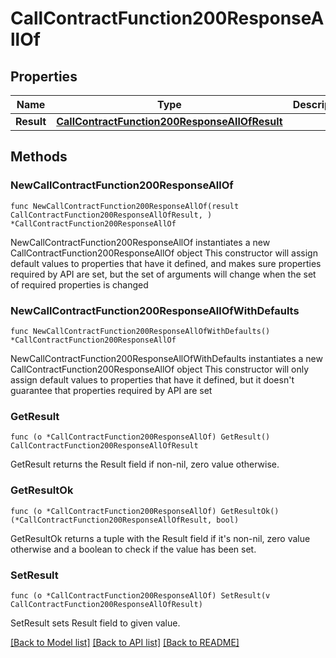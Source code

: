 # CallContractFunction200ResponseAllOf

## Properties

Name | Type | Description | Notes
------------ | ------------- | ------------- | -------------
**Result** | [**CallContractFunction200ResponseAllOfResult**](CallContractFunction200ResponseAllOfResult.md) |  | 

## Methods

### NewCallContractFunction200ResponseAllOf

`func NewCallContractFunction200ResponseAllOf(result CallContractFunction200ResponseAllOfResult, ) *CallContractFunction200ResponseAllOf`

NewCallContractFunction200ResponseAllOf instantiates a new CallContractFunction200ResponseAllOf object
This constructor will assign default values to properties that have it defined,
and makes sure properties required by API are set, but the set of arguments
will change when the set of required properties is changed

### NewCallContractFunction200ResponseAllOfWithDefaults

`func NewCallContractFunction200ResponseAllOfWithDefaults() *CallContractFunction200ResponseAllOf`

NewCallContractFunction200ResponseAllOfWithDefaults instantiates a new CallContractFunction200ResponseAllOf object
This constructor will only assign default values to properties that have it defined,
but it doesn't guarantee that properties required by API are set

### GetResult

`func (o *CallContractFunction200ResponseAllOf) GetResult() CallContractFunction200ResponseAllOfResult`

GetResult returns the Result field if non-nil, zero value otherwise.

### GetResultOk

`func (o *CallContractFunction200ResponseAllOf) GetResultOk() (*CallContractFunction200ResponseAllOfResult, bool)`

GetResultOk returns a tuple with the Result field if it's non-nil, zero value otherwise
and a boolean to check if the value has been set.

### SetResult

`func (o *CallContractFunction200ResponseAllOf) SetResult(v CallContractFunction200ResponseAllOfResult)`

SetResult sets Result field to given value.



[[Back to Model list]](../README.md#documentation-for-models) [[Back to API list]](../README.md#documentation-for-api-endpoints) [[Back to README]](../README.md)


